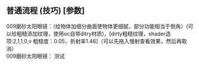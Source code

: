 ## 普通流程 (技巧) [参数]  
009磨砂太阳眼镜：（给物体加细分曲面使物体更细腻，部分功能相当于倒角）(可以给粗糙添加纹理，使用oc自带ditry材质)，[dirty粗糙纹理，shader选项:2,1,1,0,v 粗糙度：0.05，折射率1.46]（可以先拖入慢射查看效果，然后再取消）  
009磨砂太阳眼镜： 测试
